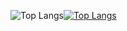 ![Top Langs](https://github-readme-stats.vercel.app/api/?username=leonardo-felipe&count_private=true&theme=tokyonight&showicons=true)[![Top Langs](https://github-readme-stats.vercel.app/api/top-langs/?username=leonardo-felipe&layout=compact&theme=tokyonight)](https://github.com/leonardo-felipe/github-readme-stats)

<!--
![Linkedin Badge](https://img.shields.io/badge/Python-3776AB?style=for-the-badge&logo=python&logoColor=white)![Linkedin Badge](https://img.shields.io/badge/Django-092E20?style=for-the-badge&logo=django&logoColor=green)![Linkedin Badge](https://img.shields.io/badge/React-20232A?style=for-the-badge&logo=react&logoColor=61DAFB)

